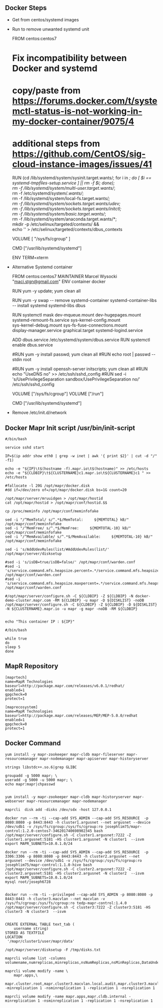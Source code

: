 ## Docker Steps

- Get from centos/systemd images
- Run to remove unwanted systemd unit

	FROM centos:centos7

	# Fix incompatibility between Docker and systemd
	# copy/paste from https://forums.docker.com/t/systemctl-status-is-not-working-in-my-docker-container/9075/4
	# additional steps from https://github.com/CentOS/sig-cloud-instance-images/issues/41
	RUN (cd /lib/systemd/system/sysinit.target.wants/; for i in *; do [ $i == systemd-tmpfiles-setup.service ] || rm -f $i; done); \
		rm -f /lib/systemd/system/multi-user.target.wants/*; \
		rm -f /etc/systemd/system/*.wants/*; \
		rm -f /lib/systemd/system/local-fs.target.wants/*; \
		rm -f /lib/systemd/system/sockets.target.wants/*udev*; \
		rm -f /lib/systemd/system/sockets.target.wants/*initctl*; \
		rm -f /lib/systemd/system/basic.target.wants/*; \
		rm -f /lib/systemd/system/anaconda.target.wants/*; \
		mkdir -p /etc/selinux/targeted/contexts/ &&\
		echo '<busconfig><selinux></selinux></busconfig>' > /etc/selinux/targeted/contexts/dbus_contexts

	VOLUME [ "/sys/fs/cgroup" ]

	CMD ["/usr/lib/systemd/systemd"]

	ENV TERM=xterm

- Alternative Systemd container

	FROM centos:centos7
	MAINTAINER Marcel Wysocki "maci.stgn@gmail.com"
	ENV container docker

	RUN yum -y update; yum clean all

	RUN yum -y swap -- remove systemd-container systemd-container-libs -- install systemd systemd-libs dbus

	RUN systemctl mask dev-mqueue.mount dev-hugepages.mount \
		systemd-remount-fs.service sys-kernel-config.mount \
		sys-kernel-debug.mount sys-fs-fuse-connections.mount \
		display-manager.service graphical.target systemd-logind.service

	ADD dbus.service /etc/systemd/system/dbus.service
	RUN systemctl enable dbus.service

	#RUN yum -y install passwd; yum clean all
	#RUN echo root | passwd --stdin root

	#RUN yum -y install openssh-server initscripts; yum clean all
	#RUN echo "UseDNS no" >> /etc/ssh/sshd_config
	#RUN sed -i 's/UsePrivilegeSeparation sandbox/UsePrivilegeSeparation no/' /etc/ssh/sshd_config

	VOLUME ["/sys/fs/cgroup"]
	VOLUME ["/run"]

	CMD  ["/usr/lib/systemd/systemd"]


- Remove /etc/init.d/network

## Docker Mapr Init script /usr/bin/init-script

	#/bin/bash

	service sshd start

	IP=$(ip addr show eth0 | grep -w inet | awk '{ print $2}' | cut -d "/" -f1)

	echo -e "${IP}\t$(hostname -f).mapr.io\t$(hostname)" >> /etc/hosts
	echo -e "${CLDBIP}\t${CLUSTERNAME}c1.mapr.io\t${CLUSTERNAME}c1 " >> /etc/hosts

	#fallocate -l 20G /opt/mapr/docker.disk
	#dd if=/dev/zero of=/opt/mapr/docker.disk bs=1G count=20

	/opt/mapr/server/mruuidgen > /opt/mapr/hostid
	cat /opt/mapr/hostid > /opt/mapr/conf/hostid.$$

	cp /proc/meminfo /opt/mapr/conf/meminfofake

	sed -i "/^MemTotal/ s/^.*$/MemTotal:     ${MEMTOTAL} kB/" /opt/mapr/conf/meminfofake
	sed -i "/^MemFree/ s/^.*$/MemFree:     ${MEMTOTAL-10} kB/" /opt/mapr/conf/meminfofake
	sed -i "/^MemAvailable/ s/^.*$/MemAvailable:     ${MEMTOTAL-10} kB/" /opt/mapr/conf/meminfofake

	sed -i 's/AddUdevRules(list/#AddUdevRules(list/' /opt/mapr/server/disksetup

	#sed -i 's/isDB=true/isDB=false/' /opt/mapr/conf/warden.conf
	#sed -i 's/service.command.mfs.heapsize.percent=.*/service.command.mfs.heapsize.percent=8/' /opt/mapr/conf/warden.conf
	#sed -i 's/service.command.mfs.heapsize.maxpercent=.*/service.command.mfs.heapsize.maxpercent=8/' /opt/mapr/conf/warden.conf

	#/opt/mapr/server/configure.sh -C ${CLDBIP} -Z ${CLDBIP} -N docker-demo-cluster.mapr.com -RM ${CLDBIP} -u mapr -D ${DISKLIST} -noDB
	/opt/mapr/server/configure.sh -C ${CLDBIP} -Z ${CLDBIP} -D ${DISKLIST} -N ${CLUSTERNAME}.mapr.io -u mapr -g mapr -noDB -RM ${CLDBIP}


	echo "This container IP : ${IP}"

	#/bin/bash

	while true
	do
	sleep 5
	done



## MapR Repository

	[maprtech]
	name=MapR Technologies
	baseurl=http://package.mapr.com/releases/v6.0.1/redhat/
	enabled=1
	gpgcheck=0
	protect=1

	[maprecosystem]
	name=MapR Technologies
	baseurl=http://package.mapr.com/releases/MEP/MEP-5.0.0/redhat
	enabled=1
	gpgcheck=0
	protect=1

## Docker Command

	yum install -y mapr-zookeeper mapr-cldb mapr-fileserver mapr-resourcemanager mapr-nodemanager mapr-apiserver mapr-historyserver

	strings libstdc++.so.6|grep GLIBC	
		
	groupadd -g 5000 mapr; \
	useradd -g 5000 -u 5000 mapr; \
	echo mapr:mapr|chpasswd


	yum install -y mapr-zookeeper mapr-cldb mapr-historyserver mapr-webserver mapr-resourcemanager mapr-nodemanager

	maprcli  disk add -disks /dev/sdx -host 127.0.0.1
		
	docker run --rm -ti --cap-add SYS_ADMIN --cap-add SYS_RESOURCE  -p 8080:8080 -p 8443:8443 -h cluster1.argusnet --net argusnet --device /dev/sdb1 -v /sys/fs/cgroup:/sys/fs/cgroup:ro josephlim75/mapr-control:1.2.0-centos7-346201740698902345 bash
	/opt/mapr/server/configure.sh -C cluster1.argusnet:7222 -Z cluster1.argusnet:5181 -HS cluster1.argusnet -N cluster1  --isvm
	export MAPR_SUBNETS=10.0.1.0/24

	docker run --rm -ti --cap-add SYS_ADMIN --cap-add SYS_RESOURCE  -p 3306:3306 -p 8080:8080 -p 8443:8443 -h cluster2.argusnet --net argusnet --device /dev/sdb1 -v /sys/fs/cgroup:/sys/fs/cgroup:ro josephlim75/mapr-control:1.1.0-hive bash
	/opt/mapr/server/configure.sh -C cluster2.argusnet:7222 -Z cluster2.argusnet:5181 -HS cluster2.argusnet -N cluster2  --isvm
	export MAPR_SUBNETS=10.0.1.0/24
	mysql root/joseph6728


	docker run --rm -ti --privileged --cap-add SYS_ADMIN -p 8080:8080 -p 8443:8443 -h cluster3.macvlan --net macvlan -v /sys/fs/cgroup:/sys/fs/cgroup:ro tedp-mapr-control:1.4.0
	/opt/mapr/server/configure.sh -C cluster3:7222 -Z cluster3:5181 -HS cluster3 -N cluster3  --isvm


	CREATE EXTERNAL TABLE text_tab (
		username string)
	STORED AS TEXTFILE
	LOCATION
	 '/mapr/cluster1/user/mapr/data'

	/opt/mapr/server/disksetup -F /tmp/disks.txt

	maprcli volume list -columns volumename,numreplicas,minreplicas,nsNumReplicas,nsMinReplicas,DataUnderReplicatedAlarm

	maprcli volume modify -name \
		mapr.apps,\
		mapr.cluster.root,mapr.cluster3.macvlan.local.audit,mapr.cluster3.macvlan.local.logs,mapr.cluster3.macvlan.local.mapred,mapr.cluster3.macvlan.local.metrics,mapr.configuration,mapr.metrics,mapr.monitoring,mapr.monitoring.streams,mapr.opt,mapr.resourcemanager.volume,mapr.tmp,mapr.var,users -minreplication 1 -nsminreplication 1 -replication 1 -nsreplication 1

	maprcli volume modify -name mapr.apps,mapr.cldb.internal -minreplication 1 -nsminreplication 1 -replication 1 -nsreplication 1